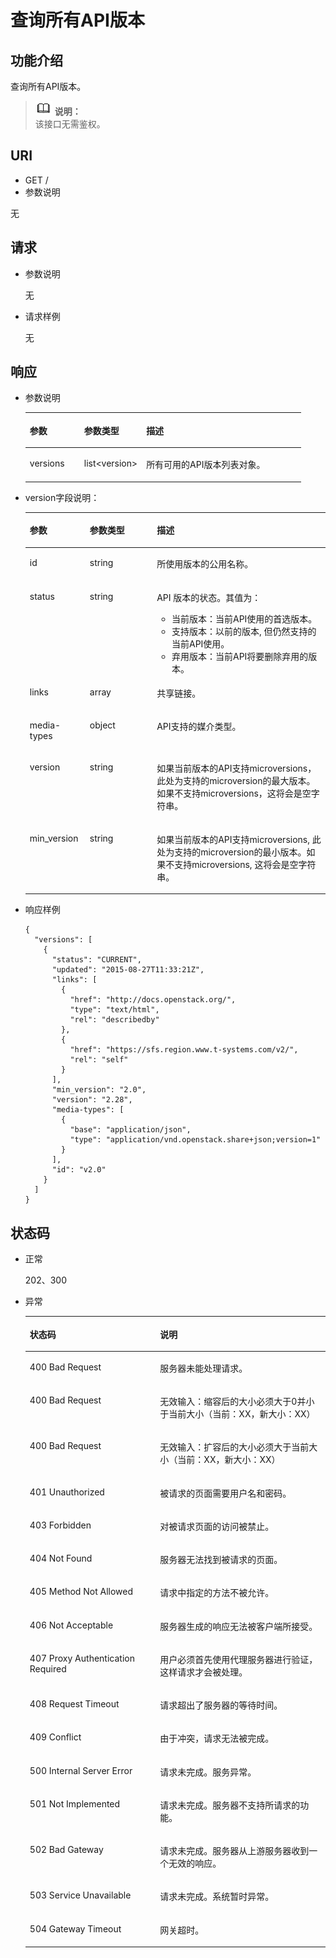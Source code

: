 # 查询所有API版本<a name="ZH-CN_TOPIC_0093905226"></a>

## 功能介绍<a name="section922844914513"></a>

查询所有API版本。

>![](public_sys-resources/icon-note.gif) **说明：**   
>该接口无需鉴权。  

## URI<a name="section1665327514513"></a>

-   GET /
-   参数说明

无

## 请求<a name="section5063604914513"></a>

-   参数说明

    无

-   请求样例

    无


## 响应<a name="section6408307814513"></a>

-   参数说明

    <a name="table1204662914513"></a>
    <table><thead align="left"><tr id="row5640646814513"><th class="cellrowborder" valign="top" width="19.72%" id="mcps1.1.4.1.1"><p id="p552118914513"><a name="p552118914513"></a><a name="p552118914513"></a>参数</p>
    </th>
    <th class="cellrowborder" valign="top" width="22.54%" id="mcps1.1.4.1.2"><p id="p5284375514513"><a name="p5284375514513"></a><a name="p5284375514513"></a>参数类型</p>
    </th>
    <th class="cellrowborder" valign="top" width="57.74%" id="mcps1.1.4.1.3"><p id="p5248579414513"><a name="p5248579414513"></a><a name="p5248579414513"></a>描述</p>
    </th>
    </tr>
    </thead>
    <tbody><tr id="row2349088414513"><td class="cellrowborder" valign="top" width="19.72%" headers="mcps1.1.4.1.1 "><p id="p2371346714513"><a name="p2371346714513"></a><a name="p2371346714513"></a>versions</p>
    </td>
    <td class="cellrowborder" valign="top" width="22.54%" headers="mcps1.1.4.1.2 "><p id="p2571578314513"><a name="p2571578314513"></a><a name="p2571578314513"></a>list&lt;version&gt;</p>
    </td>
    <td class="cellrowborder" valign="top" width="57.74%" headers="mcps1.1.4.1.3 "><p id="p1868846815102"><a name="p1868846815102"></a><a name="p1868846815102"></a>所有可用的API版本列表对象。</p>
    </td>
    </tr>
    </tbody>
    </table>


-   version字段说明：

    <a name="table6612891614513"></a>
    <table><thead align="left"><tr id="row2416468614513"><th class="cellrowborder" valign="top" width="20%" id="mcps1.1.4.1.1"><p id="p17124101410431"><a name="p17124101410431"></a><a name="p17124101410431"></a>参数</p>
    </th>
    <th class="cellrowborder" valign="top" width="22.36%" id="mcps1.1.4.1.2"><p id="p312416148432"><a name="p312416148432"></a><a name="p312416148432"></a>参数类型</p>
    </th>
    <th class="cellrowborder" valign="top" width="57.64%" id="mcps1.1.4.1.3"><p id="p3124181464318"><a name="p3124181464318"></a><a name="p3124181464318"></a>描述</p>
    </th>
    </tr>
    </thead>
    <tbody><tr id="row5473431214513"><td class="cellrowborder" valign="top" width="20%" headers="mcps1.1.4.1.1 "><p id="p429429114513"><a name="p429429114513"></a><a name="p429429114513"></a>id</p>
    </td>
    <td class="cellrowborder" valign="top" width="22.36%" headers="mcps1.1.4.1.2 "><p id="p5623047814513"><a name="p5623047814513"></a><a name="p5623047814513"></a>string</p>
    </td>
    <td class="cellrowborder" valign="top" width="57.64%" headers="mcps1.1.4.1.3 "><p id="p5837483014513"><a name="p5837483014513"></a><a name="p5837483014513"></a>所使用版本的公用名称。</p>
    </td>
    </tr>
    <tr id="row5561142314513"><td class="cellrowborder" valign="top" width="20%" headers="mcps1.1.4.1.1 "><p id="p823140914513"><a name="p823140914513"></a><a name="p823140914513"></a>status</p>
    </td>
    <td class="cellrowborder" valign="top" width="22.36%" headers="mcps1.1.4.1.2 "><p id="p5074995814513"><a name="p5074995814513"></a><a name="p5074995814513"></a>string</p>
    </td>
    <td class="cellrowborder" valign="top" width="57.64%" headers="mcps1.1.4.1.3 "><p id="p5875536214030"><a name="p5875536214030"></a><a name="p5875536214030"></a>API 版本的状态。其值为：</p>
    <a name="ul7010819214058"></a><a name="ul7010819214058"></a><ul id="ul7010819214058"><li>当前版本：当前API使用的首选版本。</li><li>支持版本：以前的版本, 但仍然支持的当前API使用。</li><li>弃用版本：当前API将要删除弃用的版本。</li></ul>
    </td>
    </tr>
    <tr id="row1598568214513"><td class="cellrowborder" valign="top" width="20%" headers="mcps1.1.4.1.1 "><p id="p1977187214513"><a name="p1977187214513"></a><a name="p1977187214513"></a>links</p>
    </td>
    <td class="cellrowborder" valign="top" width="22.36%" headers="mcps1.1.4.1.2 "><p id="p182455114513"><a name="p182455114513"></a><a name="p182455114513"></a>array</p>
    </td>
    <td class="cellrowborder" valign="top" width="57.64%" headers="mcps1.1.4.1.3 "><p id="p26535624151532"><a name="p26535624151532"></a><a name="p26535624151532"></a>共享链接。</p>
    </td>
    </tr>
    <tr id="row5502948014513"><td class="cellrowborder" valign="top" width="20%" headers="mcps1.1.4.1.1 "><p id="p2820292414513"><a name="p2820292414513"></a><a name="p2820292414513"></a>media-types</p>
    </td>
    <td class="cellrowborder" valign="top" width="22.36%" headers="mcps1.1.4.1.2 "><p id="p2024960914513"><a name="p2024960914513"></a><a name="p2024960914513"></a>object</p>
    </td>
    <td class="cellrowborder" valign="top" width="57.64%" headers="mcps1.1.4.1.3 "><p id="p2960561814513"><a name="p2960561814513"></a><a name="p2960561814513"></a>API支持的媒介类型。</p>
    </td>
    </tr>
    <tr id="row6512397414513"><td class="cellrowborder" valign="top" width="20%" headers="mcps1.1.4.1.1 "><p id="p4055052114513"><a name="p4055052114513"></a><a name="p4055052114513"></a>version</p>
    </td>
    <td class="cellrowborder" valign="top" width="22.36%" headers="mcps1.1.4.1.2 "><p id="p3243232014513"><a name="p3243232014513"></a><a name="p3243232014513"></a>string</p>
    </td>
    <td class="cellrowborder" valign="top" width="57.64%" headers="mcps1.1.4.1.3 "><p id="p977226014513"><a name="p977226014513"></a><a name="p977226014513"></a>如果当前版本的API支持microversions，此处为支持的microversion的最大版本。如果不支持microversions，这将会是空字符串。</p>
    </td>
    </tr>
    <tr id="row2084148314513"><td class="cellrowborder" valign="top" width="20%" headers="mcps1.1.4.1.1 "><p id="p1043858314513"><a name="p1043858314513"></a><a name="p1043858314513"></a>min_version</p>
    </td>
    <td class="cellrowborder" valign="top" width="22.36%" headers="mcps1.1.4.1.2 "><p id="p3650774114513"><a name="p3650774114513"></a><a name="p3650774114513"></a>string</p>
    </td>
    <td class="cellrowborder" valign="top" width="57.64%" headers="mcps1.1.4.1.3 "><p id="p433706314513"><a name="p433706314513"></a><a name="p433706314513"></a>如果当前版本的API支持microversions, 此处为支持的microversion的最小版本。如果不支持microversions, 这将会是空字符串。</p>
    </td>
    </tr>
    </tbody>
    </table>


-   响应样例

    ```
    {
      "versions": [
        {
          "status": "CURRENT",
          "updated": "2015-08-27T11:33:21Z",
          "links": [
            {
              "href": "http://docs.openstack.org/",
              "type": "text/html",
              "rel": "describedby"
            },
            {
              "href": "https://sfs.region.www.t-systems.com/v2/",
              "rel": "self"
            }
          ],
          "min_version": "2.0",
          "version": "2.28",
          "media-types": [
            {
              "base": "application/json",
              "type": "application/vnd.openstack.share+json;version=1"
            }
          ],
          "id": "v2.0"
        }
      ]
    }
    ```


## 状态码<a name="section4959408514513"></a>

-   正常

    202、300

-   异常

    <a name="table6245403714513"></a>
    <table><thead align="left"><tr id="row1507735814513"><th class="cellrowborder" valign="top" width="43.43%" id="mcps1.1.3.1.1"><p id="p1330652014513"><a name="p1330652014513"></a><a name="p1330652014513"></a>状态码</p>
    </th>
    <th class="cellrowborder" valign="top" width="56.57%" id="mcps1.1.3.1.2"><p id="p408636314513"><a name="p408636314513"></a><a name="p408636314513"></a>说明</p>
    </th>
    </tr>
    </thead>
    <tbody><tr id="row6255996614513"><td class="cellrowborder" valign="top" width="43.43%" headers="mcps1.1.3.1.1 "><p id="p3419245714513"><a name="p3419245714513"></a><a name="p3419245714513"></a>400 Bad Request</p>
    </td>
    <td class="cellrowborder" valign="top" width="56.57%" headers="mcps1.1.3.1.2 "><p id="p1812563714513"><a name="p1812563714513"></a><a name="p1812563714513"></a>服务器未能处理请求。</p>
    </td>
    </tr>
    <tr id="row2891300914513"><td class="cellrowborder" valign="top" width="43.43%" headers="mcps1.1.3.1.1 "><p id="p6025236014513"><a name="p6025236014513"></a><a name="p6025236014513"></a>400 Bad Request</p>
    </td>
    <td class="cellrowborder" valign="top" width="56.57%" headers="mcps1.1.3.1.2 "><p id="p4860301214513"><a name="p4860301214513"></a><a name="p4860301214513"></a>无效输入：缩容后的大小必须大于0并小于当前大小（当前：XX，新大小：XX）</p>
    </td>
    </tr>
    <tr id="row3477393214513"><td class="cellrowborder" valign="top" width="43.43%" headers="mcps1.1.3.1.1 "><p id="p6522508214513"><a name="p6522508214513"></a><a name="p6522508214513"></a>400 Bad Request</p>
    </td>
    <td class="cellrowborder" valign="top" width="56.57%" headers="mcps1.1.3.1.2 "><p id="p4874025614513"><a name="p4874025614513"></a><a name="p4874025614513"></a>无效输入：扩容后的大小必须大于当前大小（当前：XX，新大小：XX）</p>
    </td>
    </tr>
    <tr id="row3600912414513"><td class="cellrowborder" valign="top" width="43.43%" headers="mcps1.1.3.1.1 "><p id="p3105792214513"><a name="p3105792214513"></a><a name="p3105792214513"></a>401 Unauthorized</p>
    </td>
    <td class="cellrowborder" valign="top" width="56.57%" headers="mcps1.1.3.1.2 "><p id="p3266375714513"><a name="p3266375714513"></a><a name="p3266375714513"></a>被请求的页面需要用户名和密码。</p>
    </td>
    </tr>
    <tr id="row2553835814513"><td class="cellrowborder" valign="top" width="43.43%" headers="mcps1.1.3.1.1 "><p id="p5534113514513"><a name="p5534113514513"></a><a name="p5534113514513"></a>403 Forbidden</p>
    </td>
    <td class="cellrowborder" valign="top" width="56.57%" headers="mcps1.1.3.1.2 "><p id="p5344692014513"><a name="p5344692014513"></a><a name="p5344692014513"></a>对被请求页面的访问被禁止。</p>
    </td>
    </tr>
    <tr id="row1126023214513"><td class="cellrowborder" valign="top" width="43.43%" headers="mcps1.1.3.1.1 "><p id="p3966357214513"><a name="p3966357214513"></a><a name="p3966357214513"></a>404 Not Found</p>
    </td>
    <td class="cellrowborder" valign="top" width="56.57%" headers="mcps1.1.3.1.2 "><p id="p5863278914513"><a name="p5863278914513"></a><a name="p5863278914513"></a>服务器无法找到被请求的页面。</p>
    </td>
    </tr>
    <tr id="row5793306114513"><td class="cellrowborder" valign="top" width="43.43%" headers="mcps1.1.3.1.1 "><p id="p6206638414513"><a name="p6206638414513"></a><a name="p6206638414513"></a>405 Method Not Allowed</p>
    </td>
    <td class="cellrowborder" valign="top" width="56.57%" headers="mcps1.1.3.1.2 "><p id="p6132122014513"><a name="p6132122014513"></a><a name="p6132122014513"></a>请求中指定的方法不被允许。</p>
    </td>
    </tr>
    <tr id="row1502006814513"><td class="cellrowborder" valign="top" width="43.43%" headers="mcps1.1.3.1.1 "><p id="p866599114513"><a name="p866599114513"></a><a name="p866599114513"></a>406 Not Acceptable</p>
    </td>
    <td class="cellrowborder" valign="top" width="56.57%" headers="mcps1.1.3.1.2 "><p id="p3085667914513"><a name="p3085667914513"></a><a name="p3085667914513"></a>服务器生成的响应无法被客户端所接受。</p>
    </td>
    </tr>
    <tr id="row927465714513"><td class="cellrowborder" valign="top" width="43.43%" headers="mcps1.1.3.1.1 "><p id="p1304973414513"><a name="p1304973414513"></a><a name="p1304973414513"></a>407 Proxy Authentication Required</p>
    </td>
    <td class="cellrowborder" valign="top" width="56.57%" headers="mcps1.1.3.1.2 "><p id="p5039554814513"><a name="p5039554814513"></a><a name="p5039554814513"></a>用户必须首先使用代理服务器进行验证，这样请求才会被处理。</p>
    </td>
    </tr>
    <tr id="row5090675314513"><td class="cellrowborder" valign="top" width="43.43%" headers="mcps1.1.3.1.1 "><p id="p2980630614513"><a name="p2980630614513"></a><a name="p2980630614513"></a>408 Request Timeout</p>
    </td>
    <td class="cellrowborder" valign="top" width="56.57%" headers="mcps1.1.3.1.2 "><p id="p6550061714513"><a name="p6550061714513"></a><a name="p6550061714513"></a>请求超出了服务器的等待时间。</p>
    </td>
    </tr>
    <tr id="row5263464114513"><td class="cellrowborder" valign="top" width="43.43%" headers="mcps1.1.3.1.1 "><p id="p3554751314513"><a name="p3554751314513"></a><a name="p3554751314513"></a>409 Conflict</p>
    </td>
    <td class="cellrowborder" valign="top" width="56.57%" headers="mcps1.1.3.1.2 "><p id="p6077628114513"><a name="p6077628114513"></a><a name="p6077628114513"></a>由于冲突，请求无法被完成。</p>
    </td>
    </tr>
    <tr id="row1011562214513"><td class="cellrowborder" valign="top" width="43.43%" headers="mcps1.1.3.1.1 "><p id="p1405905414513"><a name="p1405905414513"></a><a name="p1405905414513"></a>500 Internal Server Error</p>
    </td>
    <td class="cellrowborder" valign="top" width="56.57%" headers="mcps1.1.3.1.2 "><p id="p6504160314513"><a name="p6504160314513"></a><a name="p6504160314513"></a>请求未完成。服务异常。</p>
    </td>
    </tr>
    <tr id="row4850351714513"><td class="cellrowborder" valign="top" width="43.43%" headers="mcps1.1.3.1.1 "><p id="p3647083214513"><a name="p3647083214513"></a><a name="p3647083214513"></a>501 Not Implemented</p>
    </td>
    <td class="cellrowborder" valign="top" width="56.57%" headers="mcps1.1.3.1.2 "><p id="p134739514513"><a name="p134739514513"></a><a name="p134739514513"></a>请求未完成。服务器不支持所请求的功能。</p>
    </td>
    </tr>
    <tr id="row1212655614513"><td class="cellrowborder" valign="top" width="43.43%" headers="mcps1.1.3.1.1 "><p id="p4272696214513"><a name="p4272696214513"></a><a name="p4272696214513"></a>502 Bad Gateway</p>
    </td>
    <td class="cellrowborder" valign="top" width="56.57%" headers="mcps1.1.3.1.2 "><p id="p3833193414513"><a name="p3833193414513"></a><a name="p3833193414513"></a>请求未完成。服务器从上游服务器收到一个无效的响应。</p>
    </td>
    </tr>
    <tr id="row944308614513"><td class="cellrowborder" valign="top" width="43.43%" headers="mcps1.1.3.1.1 "><p id="p2669253114513"><a name="p2669253114513"></a><a name="p2669253114513"></a>503 Service Unavailable</p>
    </td>
    <td class="cellrowborder" valign="top" width="56.57%" headers="mcps1.1.3.1.2 "><p id="p1461142514513"><a name="p1461142514513"></a><a name="p1461142514513"></a>请求未完成。系统暂时异常。</p>
    </td>
    </tr>
    <tr id="row6439396214513"><td class="cellrowborder" valign="top" width="43.43%" headers="mcps1.1.3.1.1 "><p id="p4852843914513"><a name="p4852843914513"></a><a name="p4852843914513"></a>504 Gateway Timeout</p>
    </td>
    <td class="cellrowborder" valign="top" width="56.57%" headers="mcps1.1.3.1.2 "><p id="p3848950514513"><a name="p3848950514513"></a><a name="p3848950514513"></a>网关超时。</p>
    </td>
    </tr>
    </tbody>
    </table>


